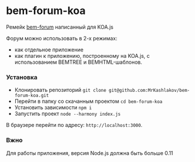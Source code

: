 bem-forum-koa
=============

Ремейк [bem-forum](https://github.com/bem/bem-forum) написанный для KOA.js

Форум можно использовать в 2-х режимах:

* как отдельное приложение
* как плагин к приложению, построенному на KOA.js, с использованием BEMTREE и BEMHTML-шаблонов.

### Установка

* Клонировать репозиторий `git clone git@github.com:MrKashlakov/bem-forum-koa.git`
* Перейти в папку со скачанным проектом `cd bem-forum-koa`
* Установить зависимости `npm i`
* Запустить проект `node --harmony index.js`

В браузере перейти по адресу: `http://localhost:3000`.

### Вжно

Для работы приложения, версия Node.js должна быть больше 0.11